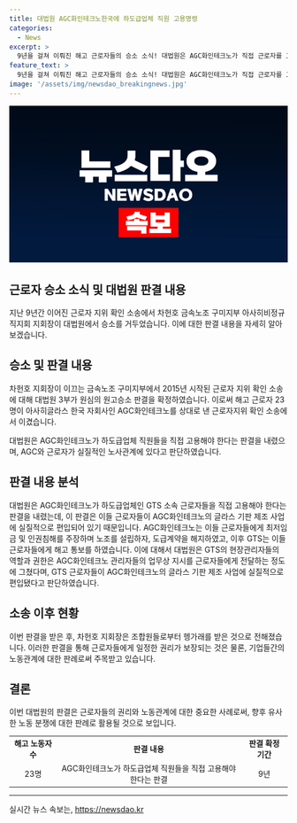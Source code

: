 ```yaml
---
title: 대법원 AGC화인테크노한국에 하도급업체 직원 고용명령
categories:
  - News
excerpt: >
  9년을 걸쳐 이뤄진 해고 근로자들의 승소 소식! 대법원은 AGC화인테크노가 직접 근로자를 고용해야 한다는 결론을 내렸다. AGC는 GTS 소속 근로자들에게 용역을 주었지만, 노조 설립 후 도급계약 해지로 해고를 통보받았다. 대법원은 근로자들이 AGC의 실질적 지시를 받았으며, AGC의 생산 계획에 영향을 받았다는 판단이다. 이로써 근로자들의 이익을 위한 소송에서 큰 성과를 거뒀다.
feature_text: >
  9년을 걸쳐 이뤄진 해고 근로자들의 승소 소식! 대법원은 AGC화인테크노가 직접 근로자를 고용해야 한다는 결론을 내렸다. AGC는 GTS 소속 근로자들에게 용역을 주었지만, 노조 설립 후 도급계약 해지로 해고를 통보받았다. 대법원은 근로자들이 AGC의 실질적 지시를 받았으며, AGC의 생산 계획에 영향을 받았다는 판단이다. 이로써 근로자들의 이익을 위한 소송에서 큰 성과를 거뒀다.
image: '/assets/img/newsdao_breakingnews.jpg'
---
```


<p><img src="/assets/img/newsdao_breakingnews.jpg" alt="pcversion 속보" /></p>

<h2>근로자 승소 소식 및 대법원 판결 내용</h2>

<p data-ke-size="size16">지난 9년간 이어진 근로자 지위 확인 소송에서 차헌호 금속노조 구미지부 아사히비정규직지회 지회장이 대법원에서 승소를 거두었습니다. 이에 대한 판결 내용을 자세히 알아보겠습니다. </p>

<h2 data-ke-size="size26">승소 및 판결 내용</h2>

<p data-ke-size="size16">차헌호 지회장이 이끄는 금속노조 구미지부에서 2015년 시작된 근로자 지위 확인 소송에 대해 대법원 3부가 원심의 원고승소 판결을 확정하였습니다. 이로써 해고 근로자 23명이 아사히글라스 한국 자회사인 AGC화인테크노를 상대로 낸 근로자지위 확인 소송에서 이겼습니다.</p>

<p data-ke-size="size16">대법원은 AGC화인테크노가 하도급업체 직원들을 직접 고용해야 한다는 판결을 내렸으며, AGC와 근로자가 실질적인 노사관계에 있다고 판단하였습니다.</p>

<h2 data-ke-size="size26">판결 내용 분석</h2>

<p data-ke-size="size16">대법원은 AGC화인테크노가 하도급업체인 GTS 소속 근로자들을 직접 고용해야 한다는 판결을 내렸는데, 이 판결은 이들 근로자들이 AGC화인테크노의 글라스 기판 제조 사업에 실질적으로 편입되어 있기 때문입니다. AGC화인테크노는 이들 근로자들에게 최저임금 및 인권침해를 주장하며 노조를 설립하자, 도급계약을 해지하였고, 이후 GTS는 이들 근로자들에게 해고 통보를 하였습니다. 이에 대해서 대법원은 GTS의 현장관리자들의 역할과 권한은 AGC화인테크노 관리자들의 업무상 지시를 근로자들에게 전달하는 정도에 그쳤다며, GTS 근로자들이 AGC화인테크노의 글라스 기판 제조 사업에 실질적으로 편입됐다고 판단하였습니다.</p>

<h2 data-ke-size="size26">소송 이후 현황</h2>

<p data-ke-size="size16">이번 판결을 받은 후, 차헌호 지회장은 조합원들로부터 헹가래를 받은 것으로 전해졌습니다. 이러한 판결을 통해 근로자들에게 일정한 권리가 보장되는 것은 물론, 기업들간의 노동관계에 대한 판례로써 주목받고 있습니다.</p>

<h2 data-ke-size="size26">결론</h2>

<p data-ke-size="size16">이번 대법원의 판결은 근로자들의 권리와 노동관계에 대한 중요한 사례로써, 향후 유사한 노동 분쟁에 대한 판례로 활용될 것으로 보입니다.</p>

<table>
    <tr>
        <td style="text-align: center; height: 17px;"><b>해고 노동자 수</b></td>
        <td style="text-align: center; height: 17px;"><b>판결 내용</b></td>
        <td style="text-align: center; height: 17px;"><b>판결 확정 기간</b></td>
    </tr>
    <tr>
        <td style="text-align: center; height: 17px;">23명</td>
        <td style="text-align: center; height: 17px;">AGC화인테크노가 하도급업체 직원들을 직접 고용해야 한다는 판결</td>
        <td style="text-align: center; height: 17px;">9년</td>
    </tr>
</table>

<p><hr></p>
실시간 뉴스 속보는, <a href="https://newsdao.kr" rel="dofollow">https://newsdao.kr</a>


